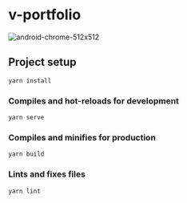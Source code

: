 # v-portfolio

![android-chrome-512x512](https://user-images.githubusercontent.com/49658988/128500054-5db64163-61ab-4324-b074-60e57493f055.png)

## Project setup

```
yarn install
```

### Compiles and hot-reloads for development

```
yarn serve
```

### Compiles and minifies for production

```
yarn build
```

### Lints and fixes files

```
yarn lint
```
